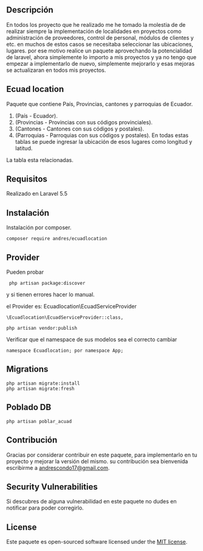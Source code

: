 ## Descripción

En todos los proyecto que he realizado me he tomado la molestia de de realizar siempre la implementación de localidades en proyectos como administración de proveedores, control de personal, módulos de clientes y etc. en muchos de estos casos se necesitaba seleccionar las ubicaciones, lugares. por ese motivo realice un paquete aprovechando la potencialidad de laravel, ahora simplemente lo importo a mis proyectos y ya no tengo que empezar a implementarlo de nuevo, simplemente mejorarlo y esas mejoras se actualizaran en todos mis proyectos. 

## Ecuad location

Paquete que contiene País, Provincias, cantones y parroquias de Ecuador. 
1. (País - Ecuador).
2. (Provincias - Provincias con sus códigos provinciales).
3. (Cantones - Cantones con sus códigos y postales).
4. (Parroquias - Parroquias con sus códigos y postales).
En todas estas tablas se puede ingresar la ubicación de esos lugares como longitud y latitud.

La tabla esta relacionadas.

## Requisitos
Realizado en Laravel 5.5

## Instalación

Instalación por composer.

```
composer require andres/ecuadlocation
```

## Provider

Pueden probar 
```
 php artisan package:discover
 ```

 y si tienen errores hacer lo manual.

 el Provider es: Ecuadlocation\\EcuadServiceProvider

```
\Ecuadlocation\EcuadServiceProvider::class,
```

```
php artisan vendor:publish
```

Verificar que el namespace de sus modelos sea el correcto cambiar 

```
namespace Ecuadlocation; por namespace App;
```


## Migrations
```
php artisan migrate:install
php artisan migrate:fresh
```

## Poblado DB
```
php artisan poblar_acuad
```

## Contribución

Gracias por considerar contribuir en este paquete, para implementarlo en tu proyecto y mejorar la versión del mismo. su contribución sea bienvenida escribirme a [andrescondo17@gmail.com](mailto:andrescondo17@gmail.com).

## Security Vulnerabilities

Si descubres de alguna vulnerabilidad en este paquete no dudes en notificar para poder corregirlo.

## License

Este paquete es open-sourced software licensed under the [MIT license](http://opensource.org/licenses/MIT).

